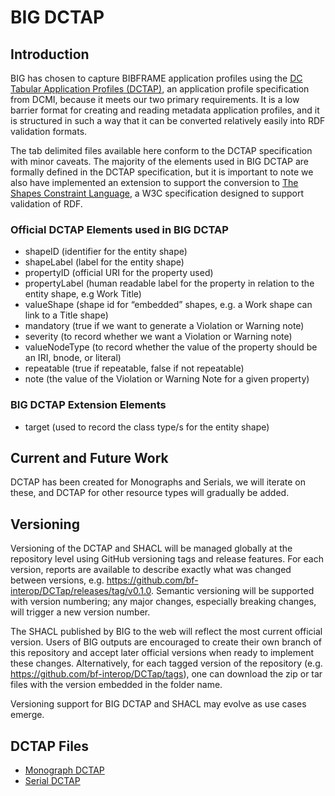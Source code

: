 # BIG DCTAP

## Introduction
BIG has chosen to capture BIBFRAME application profiles using the [DC Tabular Application Profiles (DCTAP)](https://www.dublincore.org/specifications/dctap/), an application profile specification from DCMI, because it meets our two primary requirements. It is a low barrier format for creating and reading metadata application profiles, and it is structured in such a way that it can be converted relatively easily into RDF validation formats.

The tab delimited files available here conform to the DCTAP specification with minor caveats. The majority of the elements used in BIG DCTAP are formally defined in the DCTAP specification, but it is important to note we also have implemented an extension to support the conversion to [The Shapes Constraint Language](https://www.w3.org/TR/shacl/), a W3C specification designed to support validation of RDF.

### Official DCTAP Elements used in BIG DCTAP
* shapeID (identifier for the entity shape)
* shapeLabel (label for the entity shape)
* propertyID (official URI for the property used)
* propertyLabel (human readable label for the property in relation to the entity shape, e.g Work Title)
* valueShape (shape id for “embedded” shapes, e.g. a Work shape can link to a Title shape)
* mandatory (true if we want to generate a Violation or Warning note)
* severity (to record whether we want a Violation or Warning note)
* valueNodeType (to record whether the value of the property should be an IRI, bnode, or literal)
* repeatable (true if repeatable, false if not repeatable)
* note (the value of the Violation or Warning Note for a given property)

### BIG DCTAP Extension Elements
* target (used to record the class type/s for the entity shape)

## Current and Future Work
DCTAP has been created for Monographs and Serials, we will iterate on these, and DCTAP for other resource types will gradually be added.

## Versioning
Versioning of the DCTAP and SHACL will be managed globally at the repository level using GitHub versioning tags and release features. For each version, reports are available to describe exactly what was changed between versions, e.g. https://github.com/bf-interop/DCTap/releases/tag/v0.1.0. Semantic versioning will be supported with version numbering; any major changes, especially breaking changes, will trigger a new version number. 

The SHACL published by BIG to the web will reflect the most current official version. Users of BIG outputs are encouraged to create their own branch of this repository and accept later official versions when ready to implement these changes. Alternatively, for each tagged version of the repository (e.g. https://github.com/bf-interop/DCTap/tags), one can download the zip or tar files with the version embedded in the folder name.

Versioning support for BIG DCTAP and SHACL may evolve as use cases emerge.

## DCTAP Files
* [Monograph DCTAP](https://github.com/bf-interop/DCTap/tree/main/Monograph%20DCTAP)
* [Serial DCTAP](https://github.com/bf-interop/DCTap/tree/main/Serials%20DCTAP)

